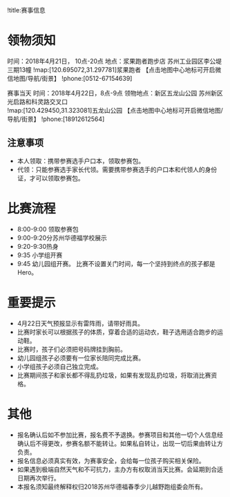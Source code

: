 !title:赛事信息

# 领物须知
时间：2018年4月21日， 10点-20点
地点：浆果跑者跑步店 苏州工业园区李公堤三期13幢
!map:[120.695072,31.297781]浆果跑者
【点击地图中心地标可开启微信地图/导航/街景】
!phone:[0512-67154639]

赛事当天
时间：2018年4月22日，8点-9点
领物地点：新区五龙山公园 苏州新区光启路和科灵路交叉口  
!map:[120.429450,31.323081]五龙山公园
【点击地图中心地标可开启微信地图/导航/街景】
!phone:[18912612564]

## 注意事项
* 本人领取：携带参赛选手户口本，领取参赛包。
* 代领：只能参赛选手家长代领。需要携带参赛选手的户口本和代领人的身份证，才可以领取参赛包。


# 比赛流程

* 8:00-9:00 领取参赛包
* 9:00-9:20分苏州华德福学校展示
* 9:20-9:30热身
* 9:35  小学组开赛
* 9:45  幼儿园组开赛。
比赛不设置关门时间，每一个坚持到终点的孩子都是Hero。

# 重要提示
* 4月22日天气预报显示有雷阵雨，请带好雨具。
* 比赛时家长可以根据孩子的体质，穿着合适的运动衣，鞋子选用适合跑步的运动鞋。
* 比赛时，孩子们必须把号码牌挂到胸前。
* 幼儿园组孩子必须要有一位家长陪同完成比赛。
* 小学组孩子必须自己独立完成。
* 比赛期间孩子和家长都不得乱扔垃圾，如果有发现乱扔垃圾，将取消比赛资格。

# 其他
* 报名确认后如不参加比赛，报名费不予退换。参赛项目和其他一切个人信息经确认后不得更改，参赛名额不能转让。如果私自转让，出现一切后果由转让方负责。
* 报名信息必须真实有效，为赛事安全，会给每一位孩子购买相关保险。
* 如果遇到极端自然天气和不可抗力，主办方有权取消当天比赛。会延期到合适日期再次举行。
* 本报名须知最终解释权归2018苏州华德福春季少儿越野跑组委会所有。
